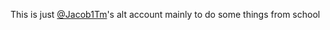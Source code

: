 This is just [@Jacob1Tm](https://github.com/Jacob1Tm)'s alt account mainly to do some things from school
